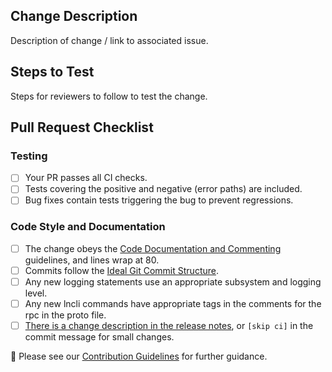## Change Description
Description of change / link to associated issue.

## Steps to Test
Steps for reviewers to follow to test the change.

## Pull Request Checklist
### Testing
- [ ] Your PR passes all CI checks.
- [ ] Tests covering the positive and negative (error paths) are included.
- [ ] Bug fixes contain tests triggering the bug to prevent regressions.

### Code Style and Documentation
- [ ] The change obeys the [Code Documentation and Commenting](https://github.com/lightningnetwork/lnd/blob/master/docs/code_contribution_guidelines.md#CodeDocumentation) guidelines, and lines wrap at 80.
- [ ] Commits follow the [Ideal Git Commit Structure](https://github.com/lightningnetwork/lnd/blob/master/docs/code_contribution_guidelines.md#IdealGitCommitStructure).
- [ ] Any new logging statements use an appropriate subsystem and logging level.
- [ ] Any new lncli commands have appropriate tags in the comments for the rpc in the proto file.
- [ ]  [There is a change description in the release notes](https://github.com/lightningnetwork/lnd/tree/master/docs/release-notes), or `[skip ci]` in the commit message for small changes.

📝 Please see our  [Contribution Guidelines](https://github.com/lightningnetwork/lnd/blob/master/docs/code_contribution_guidelines.md) for further guidance.
